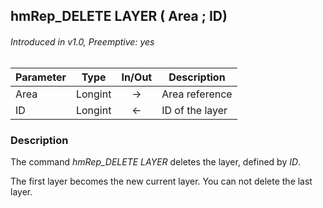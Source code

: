 ## hmRep_DELETE LAYER ( Area ; ID)
###### Introduced in v1.0, Preemptive: yes

|Parameter|Type|In/Out|Description
|---|---|:---:|---
|Area|Longint|→|Area reference
|ID|Longint|←|ID of the layer

### Description
The command *hmRep_DELETE LAYER* deletes the layer, defined by *ID*.

The first layer becomes the new current layer.
You can not delete the last layer.
